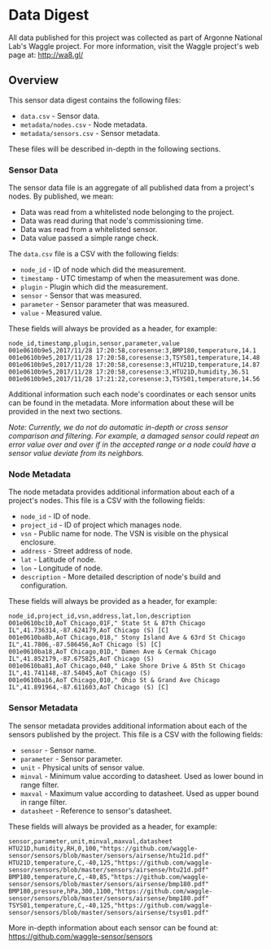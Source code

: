 # Data Digest

All data published for this project was collected as part of Argonne National Lab's
Waggle project. For more information, visit the Waggle project's
web page at: http://wa8.gl/

## Overview

This sensor data digest contains the following files:

* `data.csv` - Sensor data.
* `metadata/nodes.csv` - Node metadata.
* `metadata/sensors.csv` - Sensor metadata.

These files will be described in-depth in the following sections.

### Sensor Data

The sensor data file is an aggregate of all published data from a project's
nodes. By published, we mean:

* Data was read from a whitelisted node belonging to the project.
* Data was read during that node's commissioning time.
* Data was read from a whitelisted sensor.
* Data value passed a simple range check.

The `data.csv` file is a CSV with the following fields:

* `node_id` - ID of node which did the measurement.
* `timestamp` - UTC timestamp of when the measurement was done.
* `plugin` - Plugin which did the measurement.
* `sensor` - Sensor that was measured.
* `parameter` - Sensor parameter that was measured.
* `value` - Measured value.

These fields will always be provided as a header, for example:
```
node_id,timestamp,plugin,sensor,parameter,value
001e0610b9e5,2017/11/28 17:20:58,coresense:3,BMP180,temperature,14.1
001e0610b9e5,2017/11/28 17:20:58,coresense:3,TSYS01,temperature,14.48
001e0610b9e5,2017/11/28 17:20:58,coresense:3,HTU21D,temperature,14.87
001e0610b9e5,2017/11/28 17:20:58,coresense:3,HTU21D,humidity,36.51
001e0610b9e5,2017/11/28 17:21:22,coresense:3,TSYS01,temperature,14.56
```

Additional information such each node's coordinates or each sensor units can be found
in the metadata. More information about these will be provided in the next two sections.

*Note: Currently, we _do not_ do automatic in-depth or cross sensor comparison and
filtering. For example, a damaged sensor _could_ repeat an error value over and over if
in the accepted range or a node _could_ have a sensor value deviate from its neighbors.*

### Node Metadata

The node metadata provides additional information about each of a project's nodes. This
file is a CSV with the following fields:

* `node_id` - ID of node.
* `project_id` - ID of project which manages node.
* `vsn` - Public name for node. The VSN is visible on the physical enclosure.
* `address` - Street address of node.
* `lat` - Latitude of node.
* `lon` - Longitude of node.
* `description` - More detailed description of node's build and configuration.

These fields will always be provided as a header, for example:
```
node_id,project_id,vsn,address,lat,lon,description
001e0610bc10,AoT Chicago,01F," State St & 87th Chicago IL",41.736314,-87.624179,AoT Chicago (S) [C]
001e0610ba8b,AoT Chicago,018," Stony Island Ave & 63rd St Chicago IL",41.7806,-87.586456,AoT Chicago (S) [C]
001e0610ba18,AoT Chicago,01D," Damen Ave & Cermak Chicago IL",41.852179,-87.675825,AoT Chicago (S)
001e0610ba81,AoT Chicago,040," Lake Shore Drive & 85th St Chicago IL",41.741148,-87.54045,AoT Chicago (S)
001e0610ba16,AoT Chicago,010," Ohio St & Grand Ave Chicago IL",41.891964,-87.611603,AoT Chicago (S) [C]
```

### Sensor Metadata

The sensor metadata provides additional information about each of the sensors published
by the project. This file is a CSV with the following fields:

* `sensor` - Sensor name.
* `parameter` - Sensor parameter.
* `unit` - Physical units of sensor value.
* `minval` - Minimum value according to datasheet. Used as lower bound in range filter.
* `maxval` - Maximum value according to datasheet. Used as upper bound in range filter.
* `datasheet` - Reference to sensor's datasheet.

These fields will always be provided as a header, for example:
```
sensor,parameter,unit,minval,maxval,datasheet
HTU21D,humidity,RH,0,100,"https://github.com/waggle-sensor/sensors/blob/master/sensors/airsense/htu21d.pdf"
HTU21D,temperature,C,-40,125,"https://github.com/waggle-sensor/sensors/blob/master/sensors/airsense/htu21d.pdf"
BMP180,temperature,C,-40,85,"https://github.com/waggle-sensor/sensors/blob/master/sensors/airsense/bmp180.pdf"
BMP180,pressure,hPa,300,1100,"https://github.com/waggle-sensor/sensors/blob/master/sensors/airsense/bmp180.pdf"
TSYS01,temperature,C,-40,125,"https://github.com/waggle-sensor/sensors/blob/master/sensors/airsense/tsys01.pdf"
```

More in-depth information about each sensor can be found at: https://github.com/waggle-sensor/sensors
